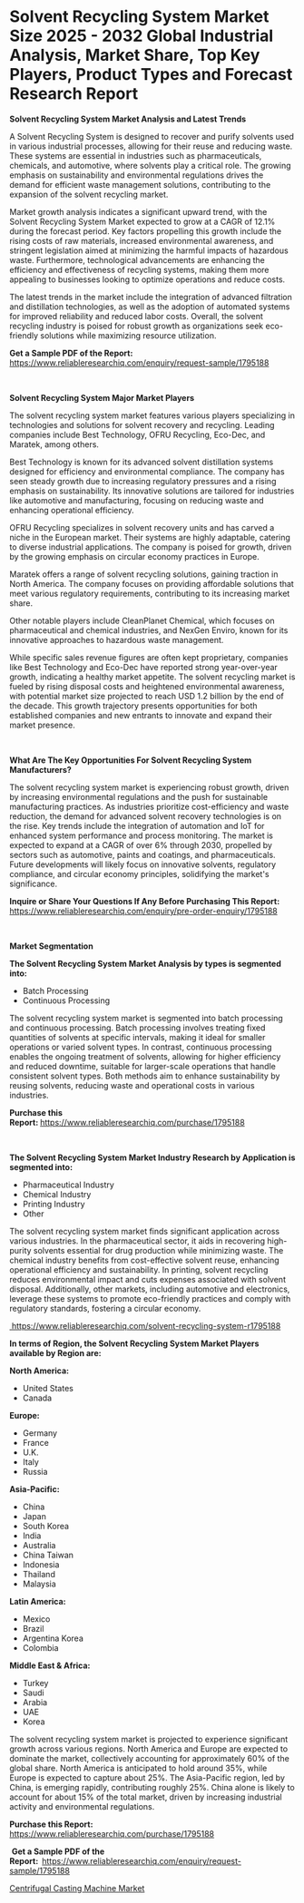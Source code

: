 <p><h1>Solvent Recycling System Market Size 2025 - 2032 Global Industrial Analysis, Market Share, Top Key Players, Product Types and Forecast Research Report</h1></p><p><strong>Solvent Recycling System Market Analysis and Latest Trends</strong></p>
<p><p>A Solvent Recycling System is designed to recover and purify solvents used in various industrial processes, allowing for their reuse and reducing waste. These systems are essential in industries such as pharmaceuticals, chemicals, and automotive, where solvents play a critical role. The growing emphasis on sustainability and environmental regulations drives the demand for efficient waste management solutions, contributing to the expansion of the solvent recycling market.</p><p>Market growth analysis indicates a significant upward trend, with the Solvent Recycling System Market expected to grow at a CAGR of 12.1% during the forecast period. Key factors propelling this growth include the rising costs of raw materials, increased environmental awareness, and stringent legislation aimed at minimizing the harmful impacts of hazardous waste. Furthermore, technological advancements are enhancing the efficiency and effectiveness of recycling systems, making them more appealing to businesses looking to optimize operations and reduce costs. </p><p>The latest trends in the market include the integration of advanced filtration and distillation technologies, as well as the adoption of automated systems for improved reliability and reduced labor costs. Overall, the solvent recycling industry is poised for robust growth as organizations seek eco-friendly solutions while maximizing resource utilization.</p></p>
<p><strong>Get a Sample PDF of the Report:&nbsp;</strong> <a href="https://www.reliableresearchiq.com/enquiry/request-sample/1795188?utm_campaign=3262&utm_medium=2&utm_source=Github&utm_content=ia&utm_term=10042025&utm_id=solvent-recycling-system">https://www.reliableresearchiq.com/enquiry/request-sample/1795188</a></p>
<p>&nbsp;</p>
<p><strong>Solvent Recycling System Major Market Players</strong></p>
<p><p>The solvent recycling system market features various players specializing in technologies and solutions for solvent recovery and recycling. Leading companies include Best Technology, OFRU Recycling, Eco-Dec, and Maratek, among others. </p><p>Best Technology is known for its advanced solvent distillation systems designed for efficiency and environmental compliance. The company has seen steady growth due to increasing regulatory pressures and a rising emphasis on sustainability. Its innovative solutions are tailored for industries like automotive and manufacturing, focusing on reducing waste and enhancing operational efficiency.</p><p>OFRU Recycling specializes in solvent recovery units and has carved a niche in the European market. Their systems are highly adaptable, catering to diverse industrial applications. The company is poised for growth, driven by the growing emphasis on circular economy practices in Europe.</p><p>Maratek offers a range of solvent recycling solutions, gaining traction in North America. The company focuses on providing affordable solutions that meet various regulatory requirements, contributing to its increasing market share.</p><p>Other notable players include CleanPlanet Chemical, which focuses on pharmaceutical and chemical industries, and NexGen Enviro, known for its innovative approaches to hazardous waste management.</p><p>While specific sales revenue figures are often kept proprietary, companies like Best Technology and Eco-Dec have reported strong year-over-year growth, indicating a healthy market appetite. The solvent recycling market is fueled by rising disposal costs and heightened environmental awareness, with potential market size projected to reach USD 1.2 billion by the end of the decade. This growth trajectory presents opportunities for both established companies and new entrants to innovate and expand their market presence.</p></p>
<p>&nbsp;</p>
<p><strong>What Are The Key Opportunities For Solvent Recycling System Manufacturers?</strong></p>
<p><p>The solvent recycling system market is experiencing robust growth, driven by increasing environmental regulations and the push for sustainable manufacturing practices. As industries prioritize cost-efficiency and waste reduction, the demand for advanced solvent recovery technologies is on the rise. Key trends include the integration of automation and IoT for enhanced system performance and process monitoring. The market is expected to expand at a CAGR of over 6% through 2030, propelled by sectors such as automotive, paints and coatings, and pharmaceuticals. Future developments will likely focus on innovative solvents, regulatory compliance, and circular economy principles, solidifying the market's significance.</p></p>
<p><strong>Inquire or Share Your Questions If Any Before Purchasing This Report:</strong> <a href="https://www.reliableresearchiq.com/enquiry/pre-order-enquiry/1795188?utm_campaign=3262&utm_medium=2&utm_source=Github&utm_content=ia&utm_term=10042025&utm_id=solvent-recycling-system">https://www.reliableresearchiq.com/enquiry/pre-order-enquiry/1795188</a></p>
<p>&nbsp;</p>
<p><strong>Market Segmentation</strong></p>
<p><strong>The Solvent Recycling System Market Analysis by types is segmented into:</strong></p>
<p><ul><li>Batch Processing</li><li>Continuous Processing</li></ul></p>
<p><p>The solvent recycling system market is segmented into batch processing and continuous processing. Batch processing involves treating fixed quantities of solvents at specific intervals, making it ideal for smaller operations or varied solvent types. In contrast, continuous processing enables the ongoing treatment of solvents, allowing for higher efficiency and reduced downtime, suitable for larger-scale operations that handle consistent solvent types. Both methods aim to enhance sustainability by reusing solvents, reducing waste and operational costs in various industries.</p></p>
<p><strong>Purchase this Report:&nbsp;</strong><a href="https://www.reliableresearchiq.com/purchase/1795188?utm_campaign=3262&utm_medium=2&utm_source=Github&utm_content=ia&utm_term=10042025&utm_id=solvent-recycling-system">https://www.reliableresearchiq.com/purchase/1795188</a></p>
<p>&nbsp;</p>
<p><strong>The Solvent Recycling System Market Industry Research by Application is segmented into:</strong></p>
<p><ul><li>Pharmaceutical Industry</li><li>Chemical Industry</li><li>Printing Industry</li><li>Other</li></ul></p>
<p><p>The solvent recycling system market finds significant application across various industries. In the pharmaceutical sector, it aids in recovering high-purity solvents essential for drug production while minimizing waste. The chemical industry benefits from cost-effective solvent reuse, enhancing operational efficiency and sustainability. In printing, solvent recycling reduces environmental impact and cuts expenses associated with solvent disposal. Additionally, other markets, including automotive and electronics, leverage these systems to promote eco-friendly practices and comply with regulatory standards, fostering a circular economy.</p></p>
<p><a href="https://www.reliableresearchiq.com/solvent-recycling-system-r1795188?utm_campaign=3262&utm_medium=2&utm_source=Github&utm_content=ia&utm_term=10042025&utm_id=solvent-recycling-system">&nbsp;https://www.reliableresearchiq.com/solvent-recycling-system-r1795188</a></p>
<p><strong>In terms of Region, the Solvent Recycling System Market Players available by Region are:</strong></p>
<p>
    <p> <strong> North America: </strong>
        <ul>
            <li>United States</li>
            <li>Canada</li>
        </ul>
        </p> 
    <p> <strong> Europe: </strong>
        <ul>
            <li>Germany</li>
            <li>France</li>
            <li>U.K.</li>
            <li>Italy</li>
            <li>Russia</li>
        </ul>
        </p> 
    <p> <strong> Asia-Pacific: </strong>
        <ul>
            <li>China</li>
            <li>Japan</li>
            <li>South Korea</li>
            <li>India</li>
            <li>Australia</li>
            <li>China Taiwan</li>
            <li>Indonesia</li>
            <li>Thailand</li>
            <li>Malaysia</li>
        </ul>
        </p> 
    <p> <strong> Latin America: </strong>
        <ul>
            <li>Mexico</li>
            <li>Brazil</li>
            <li>Argentina Korea</li>
            <li>Colombia</li>
        </ul>
        </p> 
    <p> <strong> Middle East & Africa: </strong>
        <ul>
            <li>Turkey</li>
            <li>Saudi</li>
            <li>Arabia</li>
            <li>UAE</li>
            <li>Korea</li>
        </ul>
    </p>
    </p>
<p><p>The solvent recycling system market is projected to experience significant growth across various regions. North America and Europe are expected to dominate the market, collectively accounting for approximately 60% of the global share. North America is anticipated to hold around 35%, while Europe is expected to capture about 25%. The Asia-Pacific region, led by China, is emerging rapidly, contributing roughly 25%. China alone is likely to account for about 15% of the total market, driven by increasing industrial activity and environmental regulations.</p></p>
<p><strong>Purchase this Report: </strong><a href="https://www.reliableresearchiq.com/purchase/1795188?utm_campaign=3262&utm_medium=2&utm_source=Github&utm_content=ia&utm_term=10042025&utm_id=solvent-recycling-system">https://www.reliableresearchiq.com/purchase/1795188</a></p>
<p>&nbsp;<strong>Get a Sample PDF of the Report:&nbsp;&nbsp;</strong><a href="https://www.reliableresearchiq.com/enquiry/request-sample/1795188?utm_campaign=3262&utm_medium=2&utm_source=Github&utm_content=ia&utm_term=10042025&utm_id=solvent-recycling-system">https://www.reliableresearchiq.com/enquiry/request-sample/1795188</a></p>
<p><strong></strong></p>
<p><p><a href="https://github.com/tyreinhssan/Market-Research-Report-List-1/blob/main/centrifugal-casting-machine-market.md?utm_campaign=3262&utm_medium=2&utm_source=Github&utm_content=ia&utm_term=10042025&utm_id=solvent-recycling-system">Centrifugal Casting Machine Market</a></p></p>
